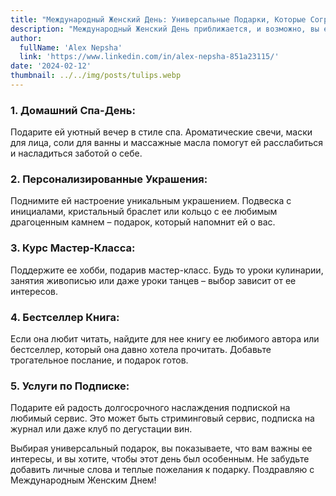 ```yaml
---
title: "Международный Женский День: Универсальные Подарки, Которые Согреют Женские Сердца"
description: "Международный Женский День приближается, и возможно, вы еще не решили, как порадовать важных женщин в вашей жизни. Вместо традиционных букетов цветов или коробок шоколада давайте рассмотрим универсальные подарки, которые обязательно поднимут настроение и создадут особенные воспоминания."
author:
  fullName: 'Alex Nepsha'
  link: 'https://www.linkedin.com/in/alex-nepsha-851a23115/'
date: '2024-02-12'
thumbnail: ../../img/posts/tulips.webp
---
```


### 1. **Домашний Спа-День:**
Подарите ей уютный вечер в стиле спа. Ароматические свечи, маски для лица, соли для ванны и массажные масла помогут ей расслабиться и насладиться заботой о себе.

### 2. **Персонализированные Украшения:**
Поднимите ей настроение уникальным украшением. Подвеска с инициалами, кристальный браслет или кольцо с ее любимым драгоценным камнем – подарок, который напомнит ей о вас.

### 3. **Курс Мастер-Класса:**
Поддержите ее хобби, подарив мастер-класс. Будь то уроки кулинарии, занятия живописью или даже уроки танцев – выбор зависит от ее интересов.

### 4. **Бестселлер Книга:**
Если она любит читать, найдите для нее книгу ее любимого автора или бестселлер, который она давно хотела прочитать. Добавьте трогательное послание, и подарок готов.

### 5. **Услуги по Подписке:**
Подарите ей радость долгосрочного наслаждения подпиской на любимый сервис. Это может быть стриминговый сервис, подписка на журнал или даже клуб по дегустации вин.

Выбирая универсальный подарок, вы показываете, что вам важны ее интересы, и вы хотите, чтобы этот день был особенным. Не забудьте добавить личные слова и теплые пожелания к подарку. Поздравляю с Международным Женским Днем!
